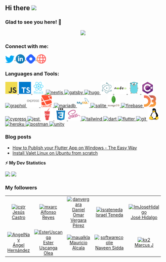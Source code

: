 <!-- ![Banner](https://github.com/kmhmubin/kmhmubin/blob/master/GitHub-Profile-Cover.jpg) -->

<!-- Welcome Message -->
<h2>Hi there <img src="https://media.giphy.com/media/hvRJCLFzcasrR4ia7z/giphy.gif" width="25px"></h2>

<h3>Glad to see you here! 🤗</h3>

<!-- Followers Counter -->
<p align="center">   
  <img src="https://profile-counter.glitch.me/imjulianeral/count.svg" />  
</p>

<!-- Connect with me -->
<h3 align="left">Connect with me:</h3>  
<p align="left">

  <a href="https://twitter.com/imjulianeral" target="blank">
    <img align="center" src="assets/twitter.svg" alt="imjulianeral" height="30" width="30" />
  </a>  
  <a href="https://linkedin.com/in/jorge-julián-acero-lomelí-2b9494176/" target="blank">
    <img align="center" src="assets/linkedin.svg" alt="imjulian" height="30" width="30" />
  </a>
  <a href="https://hashnode.com/@imjulian" target="blank">
    <img align="center" src="assets/hashnode.png" alt="imjulian" height="30" width="30" />
  </a>
  <a href="https://blog.imjulian.com" target="blank">
    <img align="center" src="assets/web.png" alt="blog imjulian" height="30" width="30" />

  </a>

</p>

<h3 align="left">Languages and Tools:</h3>
<p align="left">
  <a href="https://developer.mozilla.org/en-US/docs/Web/JavaScript" target="_blank"> 
    <img src="https://raw.githubusercontent.com/devicons/devicon/master/icons/javascript/javascript-original.svg" alt="javascript" width="40" height="40"/> 
  </a> 
  <a href="https://www.typescriptlang.org/" target="_blank"> 
    <img src="https://raw.githubusercontent.com/devicons/devicon/master/icons/typescript/typescript-original.svg" alt="typescript" width="40" height="40"/> 
  </a> 
  <a href="https://reactjs.org/" target="_blank"> 
    <img src="https://raw.githubusercontent.com/devicons/devicon/master/icons/react/react-original-wordmark.svg" alt="react" width="40" height="40"/> 
  </a> 
  <a href="https://nextjs.org/" target="_blank"> 
    <img src="https://cdn.worldvectorlogo.com/logos/nextjs-3.svg" alt="nextjs" width="40" height="40"/>
  </a>
  <a href="https://www.gatsbyjs.com/" target="_blank"> 
    <img src="https://www.vectorlogo.zone/logos/gatsbyjs/gatsbyjs-icon.svg" alt="gatsby" width="40" height="40"/> 
  </a>
  <a href="https://gohugo.io/" target="_blank"> 
    <img src="https://api.iconify.design/logos-hugo.svg" alt="hugo" width="40" height="40"/> 
  </a>
  <a href="https://www.electronjs.org" target="_blank"> 
    <img src="https://raw.githubusercontent.com/devicons/devicon/master/icons/electron/electron-original.svg" alt="electron" width="40" height="40"/> 
  </a>

  <a href="https://nodejs.org" target="_blank"> 
    <img src="https://raw.githubusercontent.com/devicons/devicon/master/icons/nodejs/nodejs-original-wordmark.svg" alt="nodejs" width="40" height="40"/> 
  </a>
  <a href="https://golang.org" target="_blank"> 
    <img src="https://raw.githubusercontent.com/devicons/devicon/master/icons/go/go-original.svg" alt="go" width="40" height="40"/> 
  </a>
  <a href="https://www.w3schools.com/cs/" target="_blank">
    <img src="https://raw.githubusercontent.com/devicons/devicon/master/icons/csharp/csharp-original.svg" alt="csharp" width="40" height="40"/>
  </a>
  <a href="https://graphql.org" target="_blank"> 
    <img src="https://www.vectorlogo.zone/logos/graphql/graphql-icon.svg" alt="graphql" width="40" height="40"/> 
  </a>
  <a href="https://expressjs.com" target="_blank"> 
    <img src="https://raw.githubusercontent.com/devicons/devicon/master/icons/express/express-original-wordmark.svg" alt="express" width="40" height="40"/> 
  </a>
  <a href="https://laravel.com/" target="_blank">
    <img src="https://raw.githubusercontent.com/devicons/devicon/master/icons/laravel/laravel-plain-wordmark.svg" alt="laravel" width="40" height="40"/> 
  </a>

  <a href="https://mariadb.org/" target="_blank"> 
    <img src="https://www.vectorlogo.zone/logos/mariadb/mariadb-icon.svg" alt="mariadb" width="40" height="40"/> 
  </a>
  <a href="https://www.mysql.com/" target="_blank"> 
    <img src="https://raw.githubusercontent.com/devicons/devicon/master/icons/mysql/mysql-original-wordmark.svg" alt="mysql" width="40" height="40"/> 
  </a>
  <a href="https://www.sqlite.org/" target="_blank"> 
    <img src="https://www.vectorlogo.zone/logos/sqlite/sqlite-icon.svg" alt="sqlite" width="40" height="40"/> 
  </a>
  <a href="https://www.mongodb.com/" target="_blank"> 
    <img src="https://raw.githubusercontent.com/devicons/devicon/master/icons/mongodb/mongodb-original-wordmark.svg" alt="mongodb" width="40" height="40"/> 
  </a>
  <a href="https://firebase.google.com/" target="_blank"> 
    <img src="https://www.vectorlogo.zone/logos/firebase/firebase-icon.svg" alt="firebase" width="40" height="40"/> 
  </a>

  <a href="https://d3js.org/" target="_blank"> 
    <img src="https://raw.githubusercontent.com/devicons/devicon/master/icons/d3js/d3js-original.svg" alt="d3js" width="40" height="40"/> 
  </a>

  <a href="https://www.cypress.io" target="_blank"> 
    <img src="https://raw.githubusercontent.com/simple-icons/simple-icons/6e46ec1fc23b60c8fd0d2f2ff46db82e16dbd75f/icons/cypress.svg" alt="cypress" width="40" height="40"/> 
  </a>
  <a href="https://jestjs.io" target="_blank">
    <img src="https://www.vectorlogo.zone/logos/jestjsio/jestjsio-icon.svg" alt="jest" width="40" height="40"/> 
  </a>

  <a href="https://gulpjs.com" target="_blank"> 
    <img src="https://raw.githubusercontent.com/devicons/devicon/master/icons/gulp/gulp-plain.svg" alt="gulp" width="40" height="40"/> 
  </a>
  <a href="https://www.w3schools.com/css/" target="_blank"> 
    <img src="https://raw.githubusercontent.com/devicons/devicon/master/icons/css3/css3-original-wordmark.svg" alt="css3" width="40" height="40"/> 
  </a>
  <a href="https://sass-lang.com" target="_blank"> 
    <img src="https://raw.githubusercontent.com/devicons/devicon/master/icons/sass/sass-original.svg" alt="sass" width="40" height="40"/> 
  </a>
  <a href="https://tailwindcss.com/" target="_blank"> 
    <img src="https://www.vectorlogo.zone/logos/tailwindcss/tailwindcss-icon.svg" alt="tailwind" width="40" height="40"/> 
  </a>

  <a href="https://dart.dev" target="_blank"> 
    <img src="https://www.vectorlogo.zone/logos/dartlang/dartlang-icon.svg" alt="dart" width="40" height="40"/> 
  </a>
  <a href="https://flutter.dev" target="_blank"> 
    <img src="https://www.vectorlogo.zone/logos/flutterio/flutterio-icon.svg" alt="flutter" width="40" height="40"/> 
  </a>

  <a href="https://git-scm.com/" target="_blank"> 
    <img src="https://www.vectorlogo.zone/logos/git-scm/git-scm-icon.svg" alt="git" width="40" height="40"/> 
  </a>
  <a href="https://www.linux.org/" target="_blank"> 
    <img src="https://raw.githubusercontent.com/devicons/devicon/master/icons/linux/linux-original.svg" alt="linux" width="40" height="40"/> 
  </a>
  <a href="https://heroku.com" target="_blank"> 
    <img src="https://www.vectorlogo.zone/logos/heroku/heroku-icon.svg" alt="heroku" width="40" height="40"/> 
  </a>

  <a href="https://postman.com" target="_blank"> 
    <img src="https://www.vectorlogo.zone/logos/getpostman/getpostman-icon.svg" alt="postman" width="40" height="40"/> 
  </a>

  <a href="https://unity.com/" target="_blank"> 
    <img src="https://www.vectorlogo.zone/logos/unity3d/unity3d-icon.svg" alt="unity" width="40" height="40"/> 
  </a> 
</p>

### Blog posts

<!-- BLOG-POST-LIST:START -->
- [How to Publish your Flutter App on Windows - The Easy Way](https://blog.imjulian.com/how-to-publish-your-flutter-app-on-windows-the-easy-way)
- [Install Valet Linux on Ubuntu from scratch](https://blog.imjulian.com/install-valet-linux-on-ubuntu-from-scratch)
<!-- BLOG-POST-LIST:END -->

<!-- GitHub stats -->

<b>⚡ My Dev Statistics</b>

<p>  
<!-- GitHub Stats -->  
<img height="180em" src="https://github-readme-stats.vercel.app/api?username=imjulianeral&show_icons=true&hide_border=true" />

<!-- Most Used Languages -->
<img height="180em" src="https://github-readme-stats.vercel.app/api/top-langs/?username=imjulianeral&exclude_repo=KNN-Image-Classification&show_icons=true&hide_border=true&layout=compact&langs_count=8"/>  
</p>

### My followers

<!--START_SECTION:top-followers-->
<table>
  <tr>
    <td align="center">  
      <a href="https://github.com/jcstr">  
        <img src="https://avatars2.githubusercontent.com/u/11054850" width="100px;" alt="jcstr"/>  
      </a>  
      <br />  
      <a href="https://github.com/jcstr">Jesús Castro</a>  
    </td>  
    <td align="center">  
      <a href="https://github.com/mxarc">  
        <img src="https://avatars2.githubusercontent.com/u/4296205" width="100px;" alt="mxarc"/>  
      </a>  
      <br />  
      <a href="https://github.com/mxarc">Alfonso Reyes</a>  
    </td>  
    <td align="center">  
      <a href="https://github.com/danvergara">  
        <img src="https://avatars2.githubusercontent.com/u/12239167" width="100px;" alt="danvergara"/>  
      </a>  
      <br />  
      <a href="https://github.com/danvergara">Daniel Omar Vergara Pérez</a>  
    </td>  
    <td align="center">  
      <a href="https://github.com/israteneda">  
        <img src="https://avatars2.githubusercontent.com/u/20668624" width="100px;" alt="israteneda"/>  
      </a>  
      <br />  
      <a href="https://github.com/israteneda">Israel Teneda</a>  
    </td>  
    <td align="center">  
      <a href="https://github.com/ImJoseHidalgo">  
        <img src="https://avatars2.githubusercontent.com/u/40344226" width="100px;" alt="ImJoseHidalgo"/>  
      </a>  
      <br />  
      <a href="https://github.com/ImJoseHidalgo">José Hidalgo</a>  
    </td>  
    <td align="center">  
      <a href="https://github.com/rescurib">  
        <img src="https://avatars2.githubusercontent.com/u/23287984" width="100px;" alt="rescurib"/>  
      </a>  
      <br />  
      <a href="https://github.com/rescurib">Rodolfo E. Escobar U.</a>  
    </td>  
    <td align="center">  
      <a href="https://github.com/crismatters">  
        <img src="https://avatars2.githubusercontent.com/u/35973270" width="100px;" alt="crismatters"/>  
      </a>  
      <br />  
      <a href="https://github.com/crismatters">Cristóbal Díaz</a>  
    </td>  
  </tr>
  <tr>
    <td align="center">  
      <a href="https://github.com/AngelNav">  
        <img src="https://avatars2.githubusercontent.com/u/52288023" width="100px;" alt="AngelNav"/>  
      </a>  
      <br />  
      <a href="https://github.com/AngelNav">Ángel Hernández</a>  
    </td>  
    <td align="center">  
      <a href="https://github.com/EsterUscanga">  
        <img src="https://avatars2.githubusercontent.com/u/14984859" width="100px;" alt="EsterUscanga"/>  
      </a>  
      <br />  
      <a href="https://github.com/EsterUscanga">Ester Uscanga Olea</a>  
    </td>  
    <td align="center">  
      <a href="https://github.com/maualkla">  
        <img src="https://avatars2.githubusercontent.com/u/37346513" width="100px;" alt="maualkla"/>  
      </a>  
      <br />  
      <a href="https://github.com/maualkla">Mauricio Alcala</a>  
    </td>  
    <td align="center">  
      <a href="https://github.com/softwarecoolie">  
        <img src="https://avatars2.githubusercontent.com/u/7635915" width="100px;" alt="softwarecoolie"/>  
      </a>  
      <br />  
      <a href="https://github.com/softwarecoolie">Naveen Sidda</a>  
    </td>  
    <td align="center">  
      <a href="https://github.com/kx2">  
        <img src="https://avatars2.githubusercontent.com/u/28640356" width="100px;" alt="kx2"/>  
      </a>  
      <br />  
      <a href="https://github.com/kx2">Marcus J</a>  
    </td>  
  </tr>
</table>
<!--END_SECTION:top-followers-->

